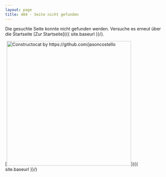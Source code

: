 ```yaml
---
layout: page
title: 404 - Seite nicht gefunden
---
```


Die gesuchte Seite konnte nicht gefunden werden. Versuche es erneut über die Startseite [Zur Startseite]({{ site.baseurl }}/).

[<img src="{{ site.baseurl }}/images/404.jpg" alt="Constructocat by https://github.com/jasoncostello" style="width: 400px;"/>]({{ site.baseurl }}/)
